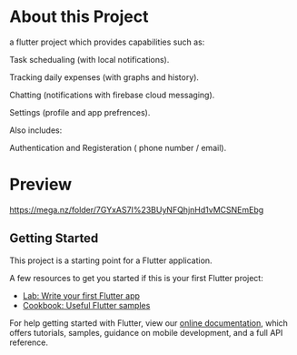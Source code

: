 # About this Project
a flutter project which provides capabilities such as:

Task schedualing (with local notifications).

Tracking daily expenses (with graphs and history).

Chatting (notifications with firebase cloud messaging).

Settings (profile and app prefrences). 

Also includes:

Authentication and Registeration ( phone number / email).

# Preview
https://mega.nz/folder/7GYxAS7I%23BUyNFQhjnHd1vMCSNEmEbg



## Getting Started

This project is a starting point for a Flutter application.

A few resources to get you started if this is your first Flutter project:

- [Lab: Write your first Flutter app](https://flutter.dev/docs/get-started/codelab)
- [Cookbook: Useful Flutter samples](https://flutter.dev/docs/cookbook)

For help getting started with Flutter, view our
[online documentation](https://flutter.dev/docs), which offers tutorials,
samples, guidance on mobile development, and a full API reference.
